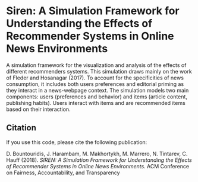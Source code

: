 # Siren: A Simulation Framework for Understanding the Effects of Recommender Systems in Online News Environments


A simulation framework  for the visualization and analysis of the effects of different recommenders systems. This simulation draws mainly on the work of Fleder and Hosanagar (2017). To account for the specificities of news consumption, it includes both users preferences and editorial priming as they interact in a news-webpage context. The simulation models two main components: users (preferences and behavior) and items (article content, publishing habits). Users interact with items and are recommended items based on their interaction.

## Citation

If you use this code, please cite the following publication:

D. Bountouridis, J. Harambam, M. Makhortykh, M. Marrero, N. Tintarev, C. Hauff (2018). _SIREN: A Simulation Framework for Understanding the Effects of Recommender Systems in Online News Environments._ ACM Conference on Fairness, Accountability, and Transparency

